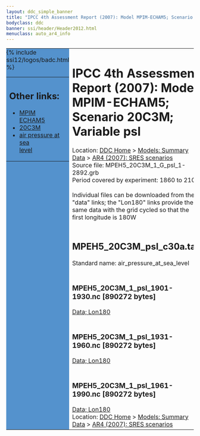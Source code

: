 ```yaml
---
layout: ddc_simple_banner
title: "IPCC 4th Assessment Report (2007): Model MPIM-ECHAM5; Scenario 20C3M; Variable psl"
bodyclass: ddc
banner: ssi/header/Header2012.html
menuclass: auto_ar4_info
---
```



<table width="100%" border="0" cellspacing="0" cellpadding="0" style="border-collapse: collapse;">
<tr style="margin:0;padding:0;border:0;">
<td style="margin:0;padding:0;border:0;height:1pt;width:150pt;background:#5492CD;" valign="top" >

<div id="lh-col2" class="auto_ar4_info">
<table class="menumain" bgcolor="#5492CD" cellspacing="0" width="100%" border="0">
<tr><td>
<h2> Other links:</h2>
<ul>
<li><a href="/auto/ar4/model-MPIM-ECHAM5.html">MPIM<br/>ECHAM5</a></li>
<li><a href="/auto/ar4/scenario-20C3M.html">20C3M</a></li>
<li><a href="/auto/ar4/var-air_pressure_at_sea_level.html">air pressure at sea<br/> level</a></li>
</ul>
</td></tr>
{% include ssi12/logos/badc.html %}
</table>
</div>
</td>
<td><h1>IPCC 4th Assessment Report (2007): Model MPIM-ECHAM5; Scenario 20C3M; Variable psl</h1>

<!-- Breadcrumb1 -->
<div id="breadcrumb1" align="left">
Location: <a href="/index.html">DDC Home</a> > <a href="/sim/gcm_clim/">Models: Summary Data</a>
> <a href="/sim/gcm_clim/SRES_AR4/index.html">AR4 (2007): SRES scenarios</a>
</div>
<!-- End of Breadcrumb1 -->Source file: MPEH5_20C3M_1_G_psl_1-2892.grb
<br/>
Period covered by experiment: 1860 to 2100<br/>
<br/>Individual files can be downloaded from the "data" links; the "Lon180" links provide the same data
         with the grid cycled so that the first longitude is 180W<br/>
<br/><h2>MPEH5_20C3M_psl_c30a.tar</h2>
Standard name: air_pressure_at_sea_level<br>
<br/><h3>MPEH5_20C3M_1_psl_1901-1930.nc [890272 bytes]</h3>
<a href="/cgi-bin/downl/ar4_nc/psl/MPEH5_20C3M_1_psl_1901-1930.nc">Data; </a><a href="/cgi-bin/downl/ar4_nc/psl/MPEH5_20C3M_1_psl_1901-1930.cyto180.nc"> Lon180</a><br/>
<br/><h3>MPEH5_20C3M_1_psl_1931-1960.nc [890272 bytes]</h3>
<a href="/cgi-bin/downl/ar4_nc/psl/MPEH5_20C3M_1_psl_1931-1960.nc">Data; </a><a href="/cgi-bin/downl/ar4_nc/psl/MPEH5_20C3M_1_psl_1931-1960.cyto180.nc"> Lon180</a><br/>
<br/><h3>MPEH5_20C3M_1_psl_1961-1990.nc [890272 bytes]</h3>
<a href="/cgi-bin/downl/ar4_nc/psl/MPEH5_20C3M_1_psl_1961-1990.nc">Data; </a><a href="/cgi-bin/downl/ar4_nc/psl/MPEH5_20C3M_1_psl_1961-1990.cyto180.nc"> Lon180</a><br/>
<!-- Breadcrumb2 -->
<div id="breadcrumb2" align="left">
Location: <a href="/index.html">DDC Home</a> > <a href="/sim/gcm_clim/">Models: Summary Data</a>
> <a href="/sim/gcm_clim/SRES_AR4/index.html">AR4 (2007): SRES scenarios</a>
</div>
<!-- End of Breadcrumb2 --></td></tr></table>
